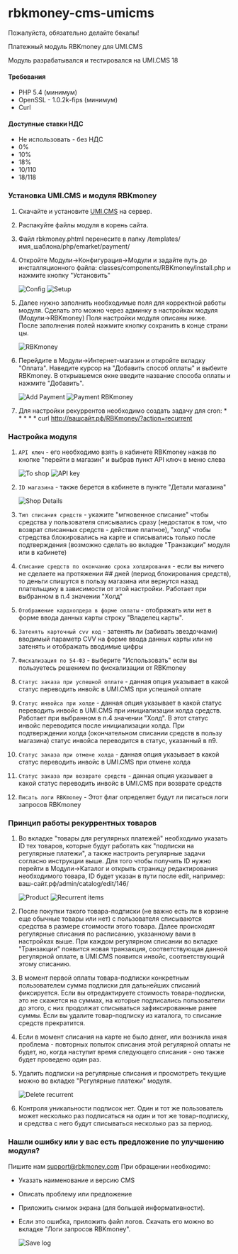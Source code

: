 # rbkmoney-cms-umicms

Пожалуйста, обязательно делайте бекапы!

Платежный модуль RBKmoney для UMI.CMS

Модуль разрабатывался и тестировался на UMI.CMS 18

#### Требования

- PHP 5.4 (минимум)
- OpenSSL - 1.0.2k-fips (минимум)
- Curl

#### Доступные ставки НДС

- Не использовать - без НДС
- 0%
- 10%
- 18%
- 10/110
- 18/118

### Установка UMI.CMS и модуля RBKmoney

1. Скачайте и установите [UMI.CMS](https://www.umi-cms.ru/downloads/) на сервер.
2. Распакуйте файлы модуля в корень сайта.
3. Файл rbkmoney.phtml перенесите в папку /templates/имя_шаблона/php/emarket/payment/
4. Откройте Модули->Конфигурация->Модули и задайте путь до инсталляционного файла:
   classes/components/RBKmoney/install.php и нажмите кнопку "Установить"
   
   ![Config](readme_images/menu_config.png)
   ![Setup](readme_images/setup.png)
   
5. Далее нужно заполнить необходимые поля для корректной работы модуля.
   Сделать это можно через админку в настройках модуля (Модули->RBKmoney)
   Поля настройки модуля описаны ниже.
   После заполнения полей нажмите кнопку сохранить в конце страницы.
   
   ![RBKmoney](readme_images/rbkmoney.png)
   
6. Перейдите в Модули->Интернет-магазин и откройте вкладку "Оплата".
   Наведите курсор на "Добавить способ оплаты" и выбеите RBKmoney.
   В открывшемся окне введите название способа оплаты и нажмите "Добавить".
   
   ![Add Payment](readme_images/add_payment.png)
   ![Payment RBKmoney](readme_images/payment_rbkmoney.png)
   
7. Для настройки рекуррентов необходимо создать задачу для cron:
\* * * * * curl http://вашсайт.рф/RBKmoney/?action=recurrent

### Настройка модуля

1) `API ключ` - его необходимо взять в кабинете RBKmoney нажав по кнопке "перейти в магазин" и выбрав пункт API ключ 
   в меню слева
   
   ![To shop](readme_images/to_shop.png)
   ![API key](readme_images/api_key.png)
   
2) `ID магазина` - также берется в кабинете в пункте "Детали магазина"

   ![Shop Details](readme_images/shop_details.png)
   
3) `Тип списания средств` - укажите "мгновенное списание" чтобы средства у пользователя списывались сразу
   (недостаток в том, что возврат списанных средств - действие платное),
   "холд" чтобы стредства блокировались на карте и списывались только после подтверждения
   (возможно сделать во вкладке "Транзакции" модуля или в кабинете)
4) `Списание средств по окончанию срока холдирования` - если вы ничего не сделаете на протяжении ## дней
   (период блокирования средств), то деньги спишутся в пользу магазина или вернутся назад плательщику
   в зависимости от этой настройки. Работает при выбранном в п.4 значении "Холд"
5) `Отображение кардхолдера в форме оплаты` - отображать или нет в форме ввода данных карты строку "Владелец карты".
6) `Затенять карточный cvv код` - затенять ли (забивать звездочками) вводимый параметр CVV на форме
   ввода данных карты или не затенять и отображать вводимые цифры
7) `Фискализация по 54-ФЗ` - выберите "Использовать" если вы пользуетесь решением по фискализации от RBKmoney
8) `Статус заказа при успешной оплате` - данная опция указывает в какой статус переводить инвойс в UMI.CMS при успешной оплате
9) `Статус инвойса при холде` - данная опция указывает в какой статус переводить инвойс в UMI.CMS при
   инициализации холда средств. Работает при выбранном в п.4 значении "Холд".
   В этот статус инвойс переводится после инициализации холда. При подтверждении холда
   (окончательном списании средств в пользу магазина) статус инвойса переводится в статус, указанный в п9.
10) `Статус заказа при отмене холда` - данная опция указывает в какой статус переводить инвойс в UMI.CMS при отмене холда
11) `Статус заказа при возврате средств` - данная опция указывает в какой статус переводить инвойс в UMI.CMS при возврате средств
12) `Писать логи RBKmoney` - Этот флаг определяет будут ли писаться логи запросов RBKmoney

### Принцип работы рекуррентных товаров

1) Во вкладке "товары для регулярных платежей" необходимо указать ID тех товаров, которые будут
   работать как "подписки на регулярные платежи", а также настроить регулярные задачи согласно инструкции выше.
   Для того чтобы получить ID нужно перейти в Модули->Каталог и открыть страницу редактирования необходимого товара,
   ID будет указан в пути после edit, например: ваш-сайт.рф/admin/catalog/edit/146/
      
   ![Product](readme_images/change_product.png)
   ![Recurrent items](readme_images/recurrent_items.png)
   
2) После покупки такого товара-подписки (не важно есть ли в корзине еще обычные товары или нет)
   с пользователя списываются средства в размере стоимости этого товара. Далее происходят регулярные
   списания по расписанию, указанному вами в настройках выше. При каждом регулярном списании во вкладке
   "Транзакции" появится новая транзакция, соответствующая данной регулярной оплате,
   в UMI.CMS появится инвойс, соответствующий этому списанию. 
3) В момент первой оплаты товара-подписки конкретным пользователем сумма подписки для дальнейших списаний фиксируется.
   Если вы отредактируете стоимость товара-подписки, это не скажется на суммах, на которые подписались
   пользователи до этого, с них продолжат списываться зафиксированные ранее суммы. 
   Если вы удалите товар-подписку из каталога, то списание средств прекратится.
4) Если в момент списания на карте не было денег, или возникла иная проблема - повторных попыток списания
   этой регулярной оплаты не будет, но, когда наступит время следующего списания - оно также будет проведено один раз. 
5) Удалить подписки на регулярные списания и просмотреть текущие можно во вкладке "Регулярные платежи" модуля. 

   ![Delete recurrent](readme_images/delete_recurrent.png)
   
6) Контроля уникальности подписок нет. Один и тот же пользователь может несколько раз подписаться 
   на один и тот же товар-подписку, и средства с него будут списываться несколько раз за период.
      
### Нашли ошибку или у вас есть предложение по улучшению модуля?
   
Пишите нам support@rbkmoney.com При обращении необходимо:
   
- Указать наименование и версию CMS
- Описать проблему или предложение
- Приложить снимок экрана (для большей информативности). 
- Если это ошибка, приложить файл логов. Скачать его можно во вкладке "Логи запросов RBKmoney".

   ![Save log](readme_images/log.png)